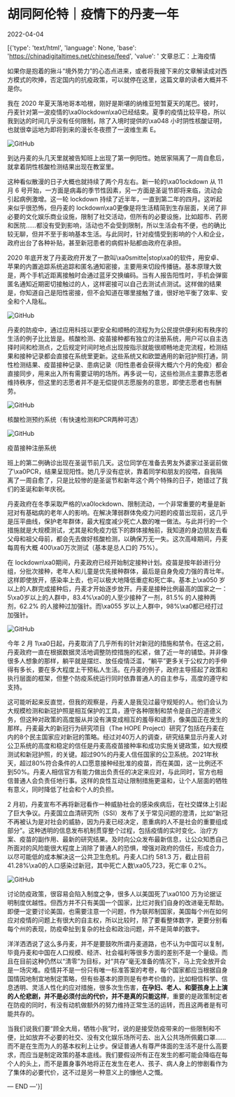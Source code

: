 # 胡同阿伦特｜疫情下的丹麦一年

2022-04-04

[{'type': 'text/html', 'language': None, 'base': 'https://chinadigitaltimes.net/chinese/feed', 'value': ' 文章总汇：上海疫情



如果你是抱着的揪斗“境外势力”的心态点进来，或者将我接下来的文章解读成对西方模式的吹捧，否定国内的抗疫政策，可以就停在这里，这篇文章的读者大概并不是你。



我在 2020 年夏天落地哥本哈根，刚好是斯堪的纳维亚短暂夏天的尾巴。彼时，丹麦针对第一波疫情的\xa0lockdown\xa0已经结束。夏季的疫情比较平稳，所以我到达的时间几乎没有任何限制，除了入境时提供的\xa048 小时阴性核酸证明，也就很幸运地为即将到来的漫长冬夜攒了一波维生素 E。

![GitHub](https://chinadigitaltimes.net/chinese/files/2022/04/image-1649066194321.png)

到达丹麦的头几天里就被告知班上出现了第一例阳性。她居家隔离了一周自愈后，就拿着阴性核酸检测结果出现在教室里。

这种看似散漫的日子大概也就持续了两个月左右。新一轮的\xa01ockdown 从 11 月 6 号开始，一方面是病毒的季节性因素，另一方面是圣诞节即将来临，流动会引起病例激增。这一轮 lockdown 持续了近半年，一直到第二年的四月。这听起来似乎很恐怖，但丹麦的 lockdown\xa0更像是将生活精简到生存层面，关闭了非必要的文化娱乐商业设施，限制了社交活动，但所有的必要设施，比如超市、药房和医院……都没有受到影响，活动也不会受到限制，所以生活会有不便，也的确比较无聊，但并不至于影响基本生活。与此同时，针对疫情受到影响的个人和企业，政府出台了各种补贴，甚至新冠患者的病假补贴都由政府在承担。

2020 年底开发了丹麦政府开发了一款叫\xa0smitte|stop\xa0的软件，用安卓、苹果的内置追踪系统追踪和匿名通知密接，主要用来切段传播链。基本原理大致是，两个手机近距离接触时会通过蓝牙交换编码。当有人报告阳性时，手机会弹窗匿名通知近期密切接触过的人，这样密接可以自己去测试点测试。这样做的结果是，你知道自己是阳性密接，但不会知道在哪里接触了谁，很好地平衡了效率、安全和个人隐私。

![GitHub](https://chinadigitaltimes.net/chinese/files/2022/04/post-679043-624ac0eb911fd.png)

丹麦的防疫中，通过应用科技以更安全和顺畅的流程为为公民提供便利和有秩序的生活的例子比比皆是。核酸检测、疫苗接种都有独立的注册系统，用户可以自主选择时间和检测点，之后规定时间时地点出现按指示就能很顺畅地走完流程，检测结果和接种记录都会直接在系统里更新。这些系统又和欧盟通用的新冠护照打通，阴性检测结果、疫苗接种记录、患病记录（阳性患者会获得大概六个月的免疫）都会直接同步，用来出入所有需要证明的场所。再多说一句，这些检测点主要靠志愿者维持秩序，但这里的志愿者并不是无偿提供志愿服务的意思，即使志愿者也有酬劳。

![GitHub](https://chinadigitaltimes.net/chinese/files/2022/04/post-679043-624ac0eb982ff.png)

 核酸检测预约系统（有快速检测和PCR两种可选） 

![GitHub](https://chinadigitaltimes.net/chinese/files/2022/04/post-679043-624ac0ebadab6.png)

疫苗接种注册系统  

班上的第二例确诊出现在圣诞节前几天。这位同学在准备去男友外婆家过圣诞前做了\xa0PCR，结果呈现阳性。她几乎没有症状，靠着同学和朋友的投喂，自我隔离了一周自愈了，只是比较惨的是圣诞节和新年这个两个特殊的日子，她错过了我们的圣诞和新年庆祝。

丹麦政府在冬季采取严格的\xa0lockdown、限制流动，一个非常重要的考量是新冠对有基础病的老年人的影响。在解决薄弱群体免疫力问题的疫苗出现前，这几乎是压平曲线，保护老年群体，最大程度减少死亡人数的唯一做法。与此并行的一个措施就是大规模测试，尤其是和免疫力低下的群体接触前，我知道的身边朋友去看父母和祖父母前，都会先去做好核酸检测，以确保万无一失。这次高峰期间，丹麦每周有大概 400\xa0万次测试（基本是总人口的 75%）。

在 lockdown\xa0期间，丹麦政府已经开始制定接种计划。疫苗是按年龄进行分组，分批次接种，老年人和儿童是优先接种群体，最后是自身免疫力强的青壮年。这样即使放开，感染率上去，也可以极大地降低重症和死亡率。基本上\xa050 岁以上的人群完成接种后，丹麦才开始逐步放开。丹麦是接种比例最高的国家之一：5\xa0岁以上的人群中，83.4%\xa0的人至少接种了一剂，81.5% 的人接种两剂，62.2% 的人接种过加强针。而\xa055 岁以上人群中，98%\xa0都已经打过加强针。

![GitHub](https://chinadigitaltimes.net/chinese/files/2022/04/post-679043-624ac0ebc2603.png)

今年 2 月 1\xa0日起，丹麦取消了几乎所有的针对新冠的措施和禁令。在这之前，丹麦政府一直在根据数据灵活地调整防控措施的松紧，做了近一年的铺垫。并非像很多人想象的那样，躺平就是摆烂、放任疫情泛滥，“躺平”更多关于公权力的手伸得有多长，要在多大程度上干预私人生活。在丹麦的例子，政府主导搭起了政策和执行层面的框架，但整个防疫系统运行同时依靠普通人的自主参与，高度的遵守和支持。

这可能听起来反直觉，但我的观察是，丹麦人是我见过最守规矩的人。他们会认为大规模检测和新冠护照是相互保护的工具，遵守各种限制和禁令是自己的道德义务，但这种对政策的高度服从并没有演变成相互的羞辱和谴责，像美国正在发生的那样。丹麦最大的新冠行为研究项目（The HOPE Project）研究了包括在丹麦在内的8个民主国家应对新冠的策略。经过对40万人的调查，研究结果显示丹麦人对公卫系统的高度和稳定的信任是丹麦高疫苗接种率和成功实施关键政策，如大规模测试和新冠护照，的关键。超过90%的丹麦人信任国家的公卫系统。2021年秋天，超过80%符合条件的人口愿意接种经批准的疫苗，而在美国，这一比例还不到50%。丹麦人相信官方有能力做出负责任的决定来应对，与此同时，官方也相信普通人会负责任地行事。这样的良性互动让限制措施更温和，让个人层面的牺牲有意义，同时降低了社会和个人的负担。

2 月初，丹麦宣布不再将新冠看作一种威胁社会的感染疾病后，在社交媒体上引起了巨大争议。丹麦国立血清研究所（SSI）发布了关于常见问题的澄清，比如“新冠不再被认为是对社会的威胁，因为丹麦已经决定，患重病的人不是社会的重要组成部分”。这种透明的信息发布机制贯穿整个过程，包括疫情的实时变化、治疗方案、疫苗的副作用、最新的研究结果。及时向公众发布最新信息，让公众知悉自己所面对的风险能很大程度上消除了普通人的恐惧，增强对政府的信任，形成合力，以尽可能低的成本解决这一公共卫生危机。丹麦人口约 581.3 万，截止目前 41.28%\xa0的人口感染过新冠，其中死亡人数\xa05,723，死亡率 0.2%。

![GitHub](https://chinadigitaltimes.net/chinese/files/2022/04/post-679043-624ac0ebcff1c.png)

讨论防疫政策，很容易会陷入制度之争，很多人以美国死了\xa0100 万为论据证明制度优越性。但西方并不只有美国一个国家，比烂对我们自身的改进毫无帮助。即便一定要讨论美国，也需要注意一个问题，作为联邦制国家，美国每个州在如何应对疫情的问题上有很大的自主权，所以比较时，除了要看整体数字，更要分别看每个州的表现，防疫牵扯到复杂的社会和政治问题，并不是简单的数字。

洋洋洒洒说了这么多丹麦，并不是要鼓吹所谓丹麦道路，也不认为中国可以复制，毕竟丹麦和中国在人口规模、经济、社会福利等很多方面的差别不是一个量级。而且在目前这种仍然以“清零”为目标，对“共存”毫无准备的情况下，马上完全放开会是一场灾难。疫情并不是一份只有唯一标准答案的考卷，每个国家都应当根据自身国情因地制宜地制定策略，但有些基本的原则是有参考价值的，比如相信科学、信息透明、灵活人性化的应对措施，很多次生伤害，**在孕妇、老人、和婴孩身上上演的人伦悲剧，并不是必须付出的代价，并不是真的只能这样**，重要的是政策制定者在防疫的同时，有没有动机做额外的努力维持正常生活的运转，而且这两者是有可能共存的。

当我们说我们要“顾全大局，牺牲小我”时，说的是接受防疫带来的一些限制和不便，比如放弃不必要的社交、没有文化娱乐场所可去、出入公共场所佩戴口罩……而不是在生而为人的基本权利上让步。保证普通人有尊严体面的生活不是什么高要求，而应当是制定政策的基本底线。我们要假设所有正在发生的都可能会降临在每个人的头上，而不是置身事外地将正在发生在老人、孩子、病人身上的惨剧看作为了集体的必要代价，这不过是另一种意义上的慷他人之慨。

— END —'}]